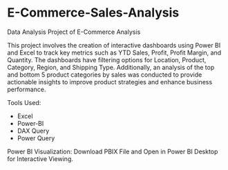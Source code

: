 # E-Commerce-Sales-Analysis
Data Analysis Project of E-Commerce Analysis

This project involves the creation of interactive dashboards using Power BI and Excel to track key metrics such as YTD Sales, Profit, Profit Margin, and Quantity. The dashboards have filtering options for Location, Product, Category, Region, and Shipping Type. Additionally, an analysis of the top and bottom 5 product categories by sales was conducted to provide actionable insights to improve product strategies and enhance business performance.

Tools Used:
<ul>
  <li>Excel </li>
  <li>Power-BI</li>
  <li>DAX Query</li>
  <li>Power Query</li>
</ul>

Power BI Visualization:
Download PBIX File and Open in Power BI Desktop for Interactive Viewing.
